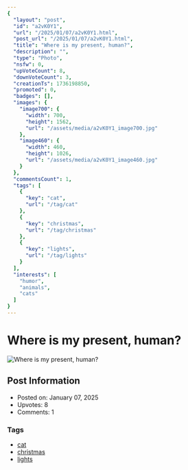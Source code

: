 ```yaml
---
{
  "layout": "post",
  "id": "a2vK0Y1",
  "url": "/2025/01/07/a2vK0Y1.html",
  "post_url": "/2025/01/07/a2vK0Y1.html",
  "title": "Where is my present, human?",
  "description": "",
  "type": "Photo",
  "nsfw": 0,
  "upVoteCount": 8,
  "downVoteCount": 3,
  "creationTs": 1736198850,
  "promoted": 0,
  "badges": [],
  "images": {
    "image700": {
      "width": 700,
      "height": 1562,
      "url": "/assets/media/a2vK0Y1_image700.jpg"
    },
    "image460": {
      "width": 460,
      "height": 1026,
      "url": "/assets/media/a2vK0Y1_image460.jpg"
    }
  },
  "commentsCount": 1,
  "tags": [
    {
      "key": "cat",
      "url": "/tag/cat"
    },
    {
      "key": "christmas",
      "url": "/tag/christmas"
    },
    {
      "key": "lights",
      "url": "/tag/lights"
    }
  ],
  "interests": [
    "humor",
    "animals",
    "cats"
  ]
}
---
```


# Where is my present, human?

![Where is my present, human?](/assets/media/a2vK0Y1_image700.jpg)

## Post Information

- Posted on: January 07, 2025
- Upvotes: 8
- Comments: 1

### Tags

- [cat](/tag/cat)
- [christmas](/tag/christmas)
- [lights](/tag/lights)
